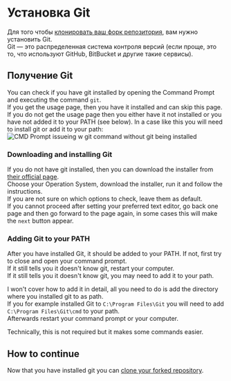 # Установка Git

Для того чтобы [клонировать ваш форк репозитория](/Contribute/LocalClone/Clone/), вам нужно установить Git.  
Git &mdash; это распределенная система контроля версий (если проще, это то, что используют GitHub, BitBucket и другие такие сервисы).

## Получение Git

You can check if you have git installed by opening the Command Prompt and executing the command `git`.  
If you get the usage page, then you have it installed and can skip this page.  
If you do not get the usage page then you either have it not installed or you have not added it to your PATH (see below). In a case like this you will need to install git or add it to your path:  
![CMD Prompt issueing w git command without git being installed](/Contribute/LocalClone/assets/CMD_noGit.png)

### Downloading and installing Git

If you do not have git installed, then you can download the installer from [their official page](https://git-scm.com/downloads/).  
Choose your Operation System, download the installer, run it and follow the instructions.  
If you are not sure on which options to check, leave them as default.  
If you cannot proceed after setting your preferred text editor, go back one page and then go forward to the page again, in some cases this will make the `next` button appear.

### Adding Git to your PATH

After you have installed Git, it should be added to your PATH. If not, first try to close and open your command prompt.  
If it still tells you it doesn't know git, restart your computer.  
If it still tells you it doesn't know git, you may need to add it to your path.

I won't cover how to add it in detail, all you need to do is add the directory where you installed git to as path.  
If you for example installed Git to `C:\Program Files\Git` you will need to add `C:\Program Files\Git\cmd` to your path.  
Afterwards restart your command prompt or your computer.

Technically, this is not required but it makes some commands easier.

## How to continue

Now that you have installed git you can [clone your forked repository](/Contribute/LocalClone/Clone/).